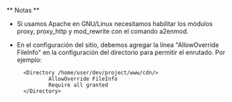 ** Notas **
* Si usamos Apache en GNU/Linux necesitamos habilitar los módulos proxy, proxy_http y mod_rewrite con el comando a2enmod.
* En el configuración del sitio, debemos agregar la línea "AllowOverride FileInfo" en la configuración del directorio para permitir el enrutado. Por ejemplo:

        <Directory /home/user/dev/project/www/cdn/>
                AllowOverride FileInfo
                Require all granted
        </Directory>
